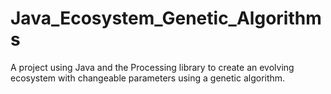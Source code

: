 # Java_Ecosystem_Genetic_Algorithms
A project using Java and the Processing library to create an evolving ecosystem with changeable parameters using a genetic algorithm. 
